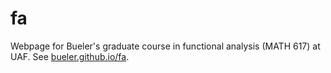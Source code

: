 # fa

Webpage for Bueler's graduate course in functional analysis (MATH 617) at UAF.
See [bueler.github.io/fa](https://bueler.github.io/fa).
